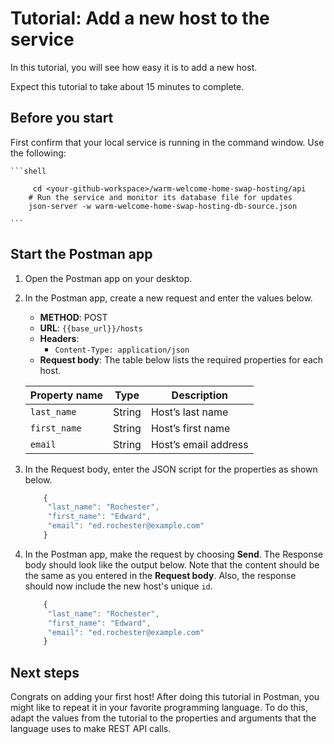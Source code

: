 # Tutorial: Add a new host to the service

 In this tutorial, you will see how easy it is to add a new host.

Expect this tutorial to take about 15 minutes to complete.

## Before you start

First confirm that your local service is running in the command window. Use the following:

    ```shell
    
         cd <your-github-workspace>/warm-welcome-home-swap-hosting/api
        # Run the service and monitor its database file for updates
        json-server -w warm-welcome-home-swap-hosting-db-source.json

    ```

## Start the Postman app

1. Open the Postman app on your desktop.
1. In the Postman app, create a new request and enter the values below.
    * **METHOD**: POST
    * **URL**: `{{base_url}}/hosts`
    * **Headers**:
        * `Content-Type: application/json`
    * **Request body**:
        The table below lists the required properties for each host.

    | Property name | Type | Description |
    | ------------- | ----------- | ----------- |
    | `last_name` | String | Host’s last name |
    | `first_name` | String | Host’s first name|
    | `email` | String |Host’s email address |

1. In the Request body, enter the JSON script for the properties as shown below.

   ```js
       {
        "last_name": "Rochester",
        "first_name": "Edward",
        "email": "ed.rochester@example.com"
       }

   ```

1. In the Postman app, make the request by choosing **Send**. The Response body should look like the output below. Note that the content should be the same as you entered in the **Request body**. Also, the response should now include the new host's unique `id`.

   ```js
       {
        "last_name": "Rochester",
        "first_name": "Edward",
        "email": "ed.rochester@example.com"
       }
   ```

## Next steps

Congrats on adding your first host! After doing this tutorial in Postman, you might like to repeat it in your favorite programming language. To do this, adapt the values from the tutorial to the properties and arguments that the language uses to make REST API calls.
